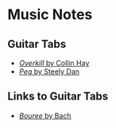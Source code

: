 # Music Notes

## Guitar Tabs
- [_Overkill_ by Collin Hay](GuitarTab/Overkill_Collin_Hay.md)
- [_Peg_ by Steely Dan](GuitarTab/Peg_Steely_Dan.md)

## Links to Guitar Tabs
- [_Bouree_ by Bach](https://github.com/alexpana/guitar-tabs/blob/master/Bouree%20by%20Bach.txt)